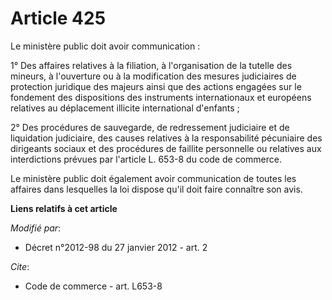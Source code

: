 # Article 425

Le ministère public doit avoir communication : 

1° Des affaires relatives à la filiation, à l'organisation de la tutelle des mineurs, à l'ouverture ou à la modification des
mesures judiciaires de protection juridique des majeurs ainsi que des actions engagées sur le fondement des dispositions des
instruments internationaux et européens relatives au déplacement illicite international d'enfants ; 

2° Des procédures de sauvegarde, de redressement judiciaire et de liquidation judiciaire, des causes relatives à la
responsabilité pécuniaire des dirigeants sociaux et des procédures de faillite personnelle ou relatives aux interdictions
prévues par l'article L. 653-8 du code de commerce. 

Le ministère public doit également avoir communication de toutes les affaires dans lesquelles la loi dispose qu'il doit faire
connaître son avis.

**Liens relatifs à cet article**

_Modifié par_:

  - Décret n°2012-98 du 27 janvier 2012 - art. 2

_Cite_:

  - Code de commerce - art. L653-8
